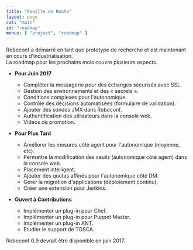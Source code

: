 ```yaml
---
title: "Feuille de Route"
layout: page
cat: "main"
id: "roadmap"
menus: [ "project", "roadmap" ]
---
```


Roboconf a démarré en tant que prototype de recherche et est maintenant en cours d'industrialisation.  
La roadmap pour les prochains mois couvre plusieurs aspects.


* **Pour Juin 2017**

	* Compléter la messagerie pour des échanges sécurisés avec SSL. &nbsp; <span class="glyphicon glyphicon-ok"></span>
	* Gestion des environnements et des « secrets ».   &nbsp; <span class="glyphicon glyphicon-time"></span>
	* Conditions complexes pour l'autonomique.
	* Contrôle des décisions automatisées (formulaire de validation).
	* Ajouter des sondes JMX dans Roboconf.   &nbsp; <span class="glyphicon glyphicon-time"></span>
	* Authentification des utilisateurs dans la console web.   &nbsp; <span class="glyphicon glyphicon-ok"></span>
	* Vidéos de promotion.


* **Pour Plus Tard**

	* Améliorer les mesures côté agent pour l'autonomique (moyenne, etc).
	* Permettre la modification des seuils (autonomique côté agent) dans la console web.
	* Placement intelligent.
	* Ajouter des quotas affinés pour l'autonomique côté DM.
	* Gérer la migration d'applications (déploiement continu).
	* Créer une extension pour Jenkins.


* **Ouvert à Contributions**

	* Implémenter un plug-in pour Chef.
	* Implémenter un plug-in pour Puppet Master.
	* Implémenter un plug-in ANT.
	* Etudier le support de TOSCA.


Roboconf 0.9 devrait être disponible en juin 2017.
